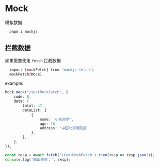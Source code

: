 # Mock
模拟数据

```bash
  pnpm i mockjs
```

## 拦截数据
如果需要使用 `fetch` 拦截数据

```bash
  import {mockFetch} from 'mockjs-fetch';
  mockFetch(Mock)
```
example:

```ts
Mock.mock("/testMockFetch", {
    code: 0,
    data: {
        total: 47,
        dataList: [
            {
                name: '小茗同学',
                age: 18,
                address: '中国北京朝阳区'
            },
        ],
    },
});

const resp = await fetch('/testMockFetch').then(resp => resp.json());
console.log('输出结果：', resp);
```